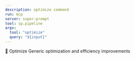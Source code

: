 ```yaml
---
description: optimize command
run: mcp
server: super-prompt
tool: sp.pipeline
args:
  tool: "optimize"
  query: "${input}"
---
```


🎯 Optimize
Generic optimization and efficiency improvements
